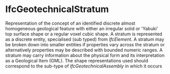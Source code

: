 # IfcGeotechnicalStratum

Representation of the concept of an identified discrete almost homogeneous geological feature with either an irregular solid or 'Yabuki' top surface shape or a regular voxel cubic shape. A stratum is represented as a discrete entity, specialised (sub typed) from _IfcElement_. A stratum may be broken down into smaller entities if properties vary across the stratum or alternatively properties may be described with bounded numeric ranges. A stratum may carry information about the physical form and its interpretation as a Geological Item (GML).<!-- end of definition -->
The shape representations used should correspond to the sub-type of _IfcGeotechnicalAssembly_ in which it occurs
